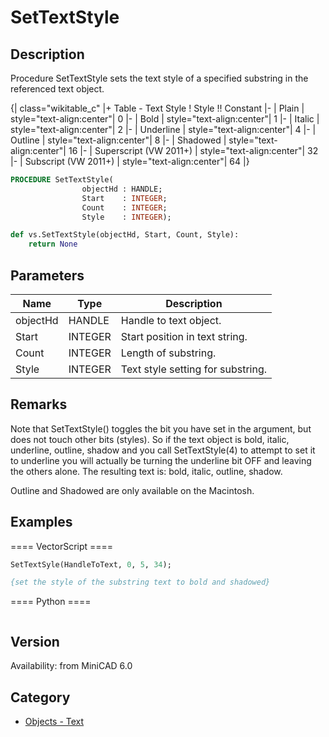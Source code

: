 # SetTextStyle

## Description
Procedure SetTextStyle sets the text style of a specified substring in the referenced text object.

{| class="wikitable_c"
|+ Table - Text Style
! Style !! Constant
|-
| Plain
| style="text-align:center"| 0
|-
| Bold
| style="text-align:center"| 1
|-
| Italic
| style="text-align:center"| 2
|-
| Underline
| style="text-align:center"| 4
|-
| Outline
| style="text-align:center"| 8
|-
| Shadowed
| style="text-align:center"| 16
|-
| Superscript (VW 2011+)
| style="text-align:center"| 32
|-
| Subscript (VW 2011+)
| style="text-align:center"| 64
|}

```pascal
PROCEDURE SetTextStyle(
				objectHd : HANDLE;
				Start    : INTEGER;
				Count    : INTEGER;
				Style    : INTEGER);
```

```python
def vs.SetTextStyle(objectHd, Start, Count, Style):
    return None
```

## Parameters
|Name|Type|Description|
|---|---|---|
|objectHd|HANDLE|Handle to text object.|
|Start|INTEGER|Start position in text string.|
|Count|INTEGER|Length of substring.|
|Style|INTEGER|Text style setting for substring.|

## Remarks
Note that SetTextStyle() toggles the bit you have set in the argument, but does not touch other bits (styles).  So if the text object is bold, italic, underline, outline, shadow and you call SetTextStyle(4) to attempt to set it to underline you will actually be turning the underline bit OFF and leaving the others alone. The resulting text is: bold, italic, outline, shadow.

Outline and Shadowed are only available on the Macintosh.

## Examples
==== VectorScript ====
```pascal
SetTextSyle(HandleToText, 0, 5, 34);

{set the style of the substring text to bold and shadowed}
```
==== Python ====
```python

```

## Version
Availability: from MiniCAD 6.0

## Category
* [Objects - Text](../Categories/Objects%20-%20Text.md)

